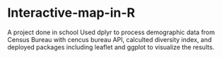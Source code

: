 # Interactive-map-in-R
A project done in school
Used dplyr to process demographic data from Census Bureau with cencus bureau API, calculted diversity index, and deployed packages including leaflet and ggplot to visualize the results. 
